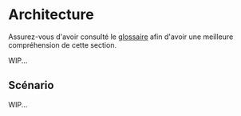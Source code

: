 # Architecture

Assurez-vous d'avoir consulté le [glossaire](/fr-FR/glossary.md) afin d'avoir une meilleure compréhension de cette section.

WIP...

## Scénario

WIP...
